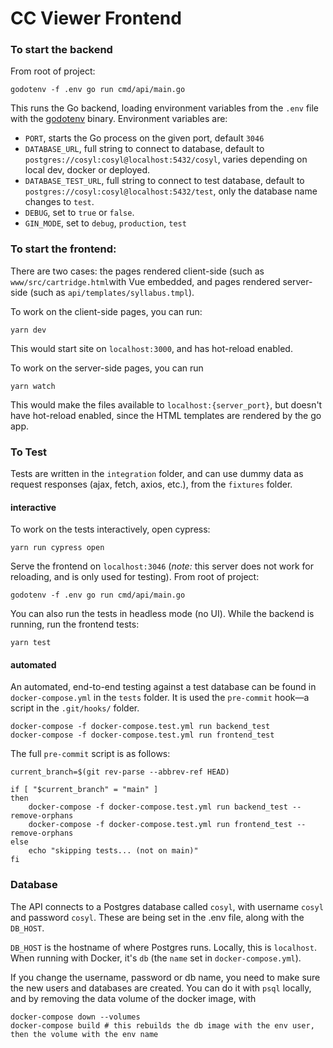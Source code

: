 # CC Viewer Frontend

### To start the backend

From root of project:

```
godotenv -f .env go run cmd/api/main.go
```

This runs the Go backend, loading environment variables from the `.env` file with the [godotenv](https://github.com/joho/godotenv) binary. Environment variables are:

- `PORT`, starts the Go process on the given port, default `3046`
- `DATABASE_URL`, full string to connect to database, default to `postgres://cosyl:cosyl@localhost:5432/cosyl`, varies depending on local dev, docker or deployed.
- `DATABASE_TEST_URL`, full string to connect to test database, default to `postgres://cosyl:cosyl@localhost:5432/test`, only the database name changes to `test`.
- `DEBUG`, set to `true` or `false`.
- `GIN_MODE`, set to `debug`, `production`, `test`


### To start the frontend:

There are two cases: the pages rendered client-side (such as `www/src/cartridge.html`with Vue embedded, and pages rendered server-side (such as `api/templates/syllabus.tmpl`).

To work on the client-side pages, you can run:

```
yarn dev
```

This would start site on `localhost:3000`, and has hot-reload enabled.

To work on the server-side pages, you can run 

```
yarn watch
```

This would make the files available to `localhost:{server_port}`, but doesn't have hot-reload enabled, since the HTML templates are rendered by the go app.


### To Test

Tests are written in the `integration` folder, and can use dummy data as request responses (ajax, fetch, axios, etc.), from the `fixtures` folder.

#### interactive

To work on the tests interactively, open cypress:

```
yarn run cypress open
```

Serve the frontend on `localhost:3046` (_note:_ this server does not work for reloading, and is only used for testing). From root of project:

```
godotenv -f .env go run cmd/api/main.go
```

You can also run the tests in headless mode (no UI). While the backend is running, run the frontend tests:

```
yarn test
```

#### automated

An automated, end-to-end testing against a test database can be found in `docker-compose.yml` in the `tests` folder. It is used the `pre-commit` hook—a script in the `.git/hooks/` folder.

```
docker-compose -f docker-compose.test.yml run backend_test
docker-compose -f docker-compose.test.yml run frontend_test

```

The full `pre-commit` script is as follows:

```
current_branch=$(git rev-parse --abbrev-ref HEAD)

if [ "$current_branch" = "main" ]
then
	docker-compose -f docker-compose.test.yml run backend_test --remove-orphans
	docker-compose -f docker-compose.test.yml run frontend_test --remove-orphans
else
	echo "skipping tests... (not on main)"
fi

```

### Database

The API connects to a Postgres database called `cosyl`, with username `cosyl` and password `cosyl`. These are being set in the .env file, along with the `DB_HOST`.

`DB_HOST` is the hostname of where Postgres runs. Locally, this is `localhost`. When running with Docker, it's `db` (the `name` set in `docker-compose.yml`).

If you change the username, password or db name, you need to make sure the new users and databases are created.  You can do it with `psql` locally, and by removing the data volume of the docker image, with

```
docker-compose down --volumes
docker-compose build # this rebuilds the db image with the env user, then the volume with the env name
```